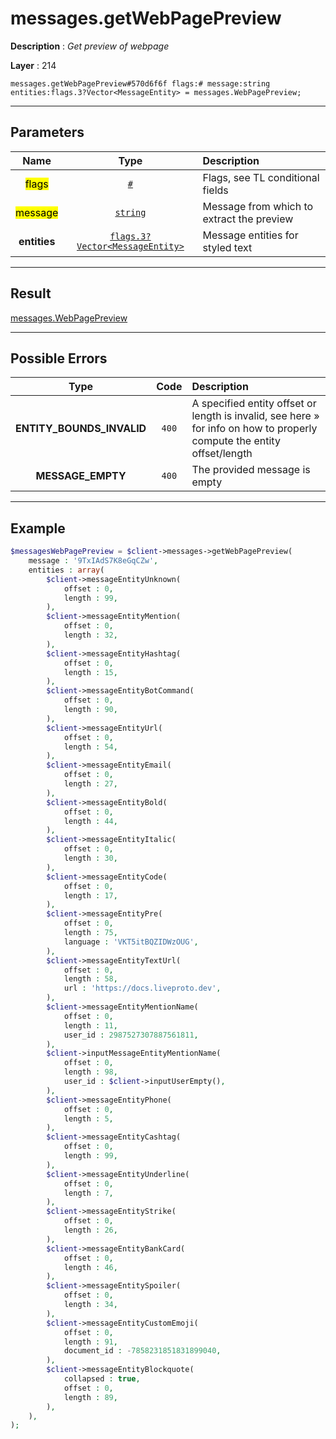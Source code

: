 # messages.getWebPagePreview

**Description** : *Get preview of webpage*

**Layer** : 214

```tl
messages.getWebPagePreview#570d6f6f flags:# message:string entities:flags.3?Vector<MessageEntity> = messages.WebPagePreview;
```

---

## Parameters

| Name | Type | Description |
| :---: | :---: | :--- |
| <mark>flags</mark> | [`#`](type/#) | Flags, see TL conditional fields |
| <mark>message</mark> | [`string`](type/string) | Message from which to extract the preview |
| **entities** | [`flags.3?Vector<MessageEntity>`](type/MessageEntity) | Message entities for styled text |

---

## Result

[messages.WebPagePreview](type/messages.WebPagePreview)

---

## Possible Errors

| Type | Code | Description |
| :---: | :---: | :--- |
| **ENTITY_BOUNDS_INVALID** | `400` | A specified entity offset or length is invalid, see here » for info on how to properly compute the entity offset/length |
| **MESSAGE_EMPTY** | `400` | The provided message is empty |

---

## Example

```php
$messagesWebPagePreview = $client->messages->getWebPagePreview(
	message : '9TxIAdS7K8eGqCZw',
	entities : array(
		$client->messageEntityUnknown(
			offset : 0,
			length : 99,
		),
		$client->messageEntityMention(
			offset : 0,
			length : 32,
		),
		$client->messageEntityHashtag(
			offset : 0,
			length : 15,
		),
		$client->messageEntityBotCommand(
			offset : 0,
			length : 90,
		),
		$client->messageEntityUrl(
			offset : 0,
			length : 54,
		),
		$client->messageEntityEmail(
			offset : 0,
			length : 27,
		),
		$client->messageEntityBold(
			offset : 0,
			length : 44,
		),
		$client->messageEntityItalic(
			offset : 0,
			length : 30,
		),
		$client->messageEntityCode(
			offset : 0,
			length : 17,
		),
		$client->messageEntityPre(
			offset : 0,
			length : 75,
			language : 'VKT5itBQZIDWzOUG',
		),
		$client->messageEntityTextUrl(
			offset : 0,
			length : 58,
			url : 'https://docs.liveproto.dev',
		),
		$client->messageEntityMentionName(
			offset : 0,
			length : 11,
			user_id : 2987527307887561811,
		),
		$client->inputMessageEntityMentionName(
			offset : 0,
			length : 98,
			user_id : $client->inputUserEmpty(),
		),
		$client->messageEntityPhone(
			offset : 0,
			length : 5,
		),
		$client->messageEntityCashtag(
			offset : 0,
			length : 99,
		),
		$client->messageEntityUnderline(
			offset : 0,
			length : 7,
		),
		$client->messageEntityStrike(
			offset : 0,
			length : 26,
		),
		$client->messageEntityBankCard(
			offset : 0,
			length : 46,
		),
		$client->messageEntitySpoiler(
			offset : 0,
			length : 34,
		),
		$client->messageEntityCustomEmoji(
			offset : 0,
			length : 91,
			document_id : -7858231851831899040,
		),
		$client->messageEntityBlockquote(
			collapsed : true,
			offset : 0,
			length : 89,
		),
	),
);
```